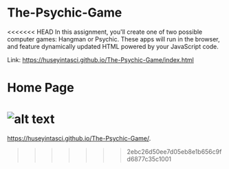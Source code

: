 # The-Psychic-Game

<<<<<<< HEAD
In this assignment, you'll create one of two possible computer games: Hangman or Psychic. These apps will run in the browser, and feature dynamically updated HTML powered by your JavaScript code.

 Link:   https://huseyintasci.github.io/The-Psychic-Game/index.html


Home Page
===
![alt text](https://github.com/HUSEYINTASCI/Code-Playground/blob/master/public/home/img/Home)
=======
https://huseyintasci.github.io/The-Psychic-Game/.
>>>>>>> 2ebc26d50ee7d05eb8e1b656c9fd6877c35c1001

